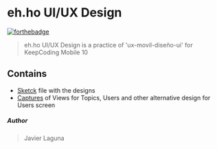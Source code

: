 # eh.ho UI/UX Design

[![forthebadge](https://forthebadge.com/images/featured/featured-made-with-crayons.svg)](https://forthebadge.com)

> eh.ho UI/UX Design is a practice of 'ux-movil-diseño-ui' for KeepCoding Mobile 10

## Contains

- [Sketck](sketch) file with the designs
- [Captures](captures) of Views for Topics, Users and other alternative design for Users screen
   
##### Author
> Javier Laguna
